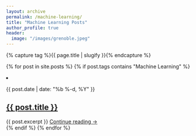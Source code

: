 ```yaml
---
layout: archive
permalink: /machine-learning/
title: "Machine Learning Posts"
author_profile: true
header:
  image: "/images/grenoble.jpeg"
---
```


{% capture tag %}{{ page.title | slugify }}{% endcapture %}

{% for post in site.posts %}
  {% if post.tags contains "Machine Learning" %}
  <li>
    <p class="post-meta">{{ post.date | date: "%b %-d, %Y" }}</p>
    <h2><a class="post-link" href="{{ post.url | prepend: site.baseurl }}">{{ post.title }}</a></h2>
    {{ post.excerpt }}
    <a href="{{ post.url | prepend: site.baseurl }}" rel="nofollow">Continue reading &rarr;</a>
  </li>
  {% endif %}
{% endfor %}
